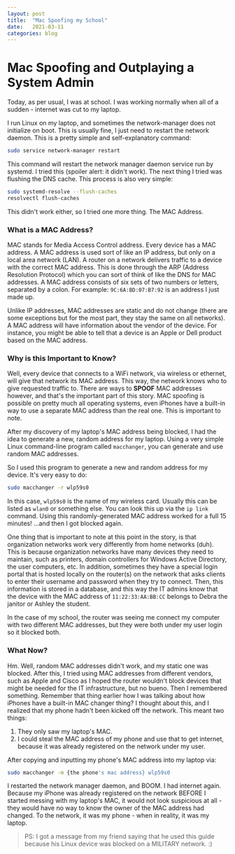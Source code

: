 ```yaml
---
layout: post
title:  "Mac Spoofing my School"
date:   2021-03-11
categories: blog
---
```


# Mac Spoofing and Outplaying a System Admin

Today, as per usual, I was at school. I was working normally when all of a sudden - internet was cut to my laptop.

I run Linux on my laptop, and sometimes the network-manager does not initialize on boot. This is usually fine, I just need to restart the network daemon. This is a pretty simple and self-explanatory command:

```bash
sudo service network-manager restart
```

This command will restart the network manager daemon service run by systemd. I tried this (spoiler alert: it didn't work). The next thing I tried was flushing the DNS cache. This process is also very simple:

```bash
sudo systemd-resolve --flush-caches
resolvectl flush-caches
```

This didn't work either, so I tried one more thing. The MAC Address.

### What is a MAC Address?

MAC stands for Media Access Control address. Every device has a MAC address. A MAC address is used sort of like an IP address, but only on a local area network (LAN). A router on a network delivers traffic to a device with the correct MAC address. This is done through the ARP (Address Resolution Protocol) which you can sort of think of like the DNS for MAC addresses. A MAC address consists of six sets of two numbers or letters, separated by a colon. For example: `9C:6A:BD:07:B7:92` is an address I just made up.

Unlike IP addresses, MAC addresses are static and do not change (there are some exceptions but for the most part, they stay the same on all networks). A MAC address will have information about the vendor of the device. For instance, you might be able to tell that a device is an Apple or Dell product based on the MAC address.

### Why is this Important to Know?

Well, every device that connects to a WiFi network, via wireless or ethernet, will give that network its MAC address. This way, the network knows who to give requested traffic to. There are ways to **SPOOF** MAC addresses however, and that's the important part of this story. MAC spoofing is possible on pretty much all operating systems, even iPhones have a built-in way to use a separate MAC address than the real one. This is important to note.

After my discovery of my laptop's MAC address being blocked, I had the idea to generate a new, random address for my laptop. Using a very simple Linux command-line program called `macchanger`, you can generate and use random MAC addresses.

So I used this program to generate a new and random address for my device. It's very easy to do:

```bash
sudo macchanger -r wlp59s0
```

In this case, `wlp59s0` is the name of my wireless card. Usually this can be listed as `wlan0` or something else. You can look this up via the `ip link` command. Using this randomly-generated MAC address worked for a full 15 minutes! ...and then I got blocked again.

One thing that is important to note at this point in the story, is that organization networks work very differently from home networks (duh). This is because organization networks have many devices they need to maintain, such as printers, domain controllers for Windows Active Directory, the user computers, etc. In addition, sometimes they have a special login portal that is hosted locally on the router(s) on the network that asks clients to enter their username and password when they try to connect. Then, this information is stored in a database, and this way the IT admins know that the device with the MAC address of `11:22:33:AA:BB:CC` belongs to Debra the janitor or Ashley the student.

In the case of my school, the router was seeing me connect my computer with two different MAC addresses, but they were both under my user login so it blocked both.

### What Now?

Hm. Well, random MAC addresses didn't work, and my static one was blocked. After this, I tried using MAC addresses from different vendors, such as Apple and Cisco as I hoped the router wouldn't block devices that might be needed for the IT infrastructure, but no bueno. Then I remembered something. Remember that thing earlier how I was talking about how iPhones have a built-in MAC changer thing? I thought about this, and I realized that my phone hadn't been kicked off the network. This meant two things:

1. They only saw my laptop's MAC.
2. I could steal the MAC address of my phone and use that to get internet, because it was already registered on the network under my user.

After copying and inputting my phone's MAC address into my laptop via:

```bash
sudo macchanger -m {the phone's mac address} wlp59s0
```

I restarted the network manager daemon, and BOOM. I had internet again. Because my iPhone was already registered on the network BEFORE I started messing with my laptop's MAC, it would not look suspicious at all - they would have no way to know the owner of the MAC address had changed. To the network, it was my phone - when in reality, it was my laptop. 

> PS: I got a message from my friend saying that he used this guide because his Linux device was blocked on a MILITARY network. :)